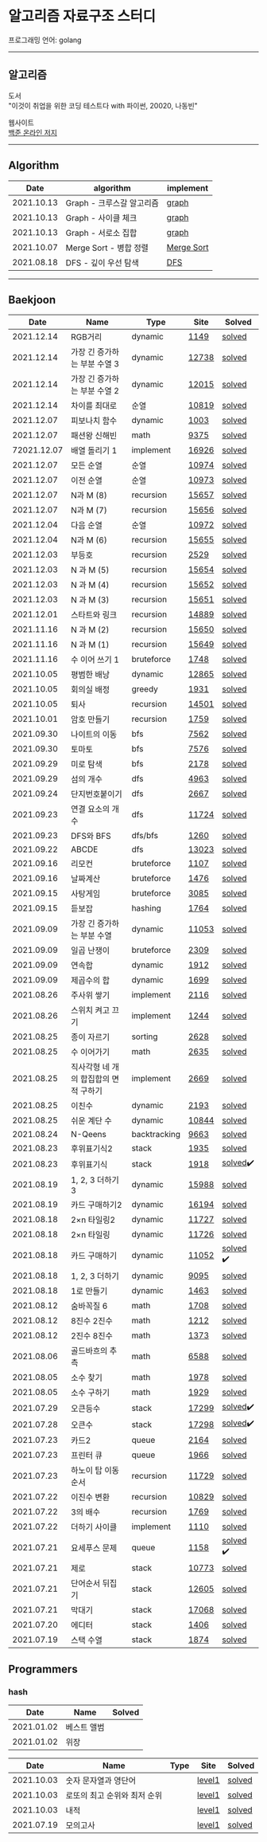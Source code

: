 # 알고리즘 자료구조 스터디

프로그래밍 언어: golang

---

## 알고리즘

도서  
"이것이 취업을 위한 코딩 테스트다 with 파이썬, 20020, 나동빈"

웹사이트  
[백준 온라인 저지](https://www.acmicpc.net/)

---

## Algorithm

| Date       | algorithm                 | implement                                                    |
| ---------- | ------------------------- | ------------------------------------------------------------ |
| 2021.10.13 | Graph - 크루스갈 알고리즘 | [graph](https://github.com/ruslanlvivsky/golang-algorithm/tree/main/AL/algorithm/graph) |
| 2021.10.13 | Graph - 사이클 체크       | [graph](https://github.com/ruslanlvivsky/golang-algorithm/tree/main/AL/algorithm/graph) |
| 2021.10.13 | Graph - 서로소 집합       | [graph](https://github.com/ruslanlvivsky/golang-algorithm/tree/main/AL/algorithm/graph) |
| 2021.10.07 | Merge Sort -  병합 정렬   | [Merge Sort](https://github.com/ruslanlvivsky/golang-algorithm/blob/main/AL/algorithm/mergesort/mergesort.go) |
| 2021.08.18 | DFS - 깊이 우선 탐색      | [DFS](https://github.com/jinsuSang/golang-algorithm/tree/main/AL/algorithm/dfs) |

---

## Baekjoon 

| Date | Name |Type| Site | Solved |
| ---- | ---- |---- |---- | ------ |
| 2021.12.14 | RGB거리 |dynamic| [1149](https://www.acmicpc.net/problem/1149) | [solved](https://github.com/jinsuSang/golang-algorithm/blob/main/AL/boj/tag/dynamic/1149/boj1149.go) |
| 2021.12.14 | 가장 긴 증가하는 부분 수열 3 |dynamic| [12738](https://www.acmicpc.net/problem/12738) | [solved](https://github.com/jinsuSang/golang-algorithm/blob/main/AL/boj/tag/dynamic/12738/boj12738.go) |
| 2021.12.14 | 가장 긴 증가하는 부분 수열 2 |dynamic| [12015](https://www.acmicpc.net/problem/12015) | [solved](https://github.com/jinsuSang/golang-algorithm/blob/main/AL/boj/tag/dynamic/12015/boj12015.go) |
| 2021.12.14 | 차이를 최대로 |순열| [10819](https://www.acmicpc.net/problem/10819) | [solved](https://github.com/ruslanlvivsky/golang-algorithm/blob/main/AL/boj/tag/permutation/10819/boj10819.go) |
| 2021.12.07 | 피보나치 함수 |dynamic| [1003](https://www.acmicpc.net/problem/1003) | [solved](https://github.com/jinsuSang/golang-algorithm/blob/main/AL/boj/tag/dynamic/1003/boj1003.go) |
| 2021.12.07 | 패션왕 신해빈 |math| [9375](https://www.acmicpc.net/problem/9375) | [solved](https://github.com/jinsuSang/golang-algorithm/blob/main/AL/boj/tag/math/9375/boj9375.go) |
| 72021.12.07 | 배열 돌리기 1 |implement| [16926](https://www.acmicpc.net/problem/16926) | [solved](https://github.com/jinsuSang/golang-algorithm/blob/main/AL/boj/tag/implement/16926/boj16926.go) |
| 2021.12.07 | 모든 순열 |순열| [10974](https://www.acmicpc.net/problem/10974) | [solved](https://github.com/ruslanlvivsky/golang-algorithm/blob/main/AL/boj/tag/permutation/10974/boj10974.go) |
| 2021.12.07 | 이전 순열 |순열| [10973](https://www.acmicpc.net/problem/10973) | [solved](https://github.com/ruslanlvivsky/golang-algorithm/blob/main/AL/boj/tag/permutation/10973/boj10973.go) |
| 2021.12.07 | N과 M (8) |recursion| [15657](https://www.acmicpc.net/problem/15657) | [solved](https://github.com/ruslanlvivsky/golang-algorithm/blob/main/AL/boj/tag/recursion/15657/boj15657.go) |
| 2021.12.07 | N과 M (7) |recursion| [15656](https://www.acmicpc.net/problem/15656) | [solved](https://github.com/ruslanlvivsky/golang-algorithm/blob/main/AL/boj/tag/recursion/15656/boj15656.go) |
| 2021.12.04 | 다음 순열 |순열| [10972](https://www.acmicpc.net/problem/10972) | [solved](https://github.com/ruslanlvivsky/golang-algorithm/blob/main/AL/boj/tag/permutation/10972/boj10972.go) |
| 2021.12.04 | N과 M (6) |recursion| [15655](https://www.acmicpc.net/problem/15655) | [solved](https://github.com/ruslanlvivsky/golang-algorithm/blob/main/AL/boj/tag/recursion/15655/boj15655.go) |
| 2021.12.03 | 부등호 |recursion| [2529](https://www.acmicpc.net/problem/2529) | [solved](https://github.com/ruslanlvivsky/golang-algorithm/blob/main/AL/boj/tag/recursion/2529/boj2529.go) |
| 2021.12.03 | N 과 M (5) |recursion| [15654](https://www.acmicpc.net/problem/15654) | [solved](https://github.com/ruslanlvivsky/golang-algorithm/blob/main/AL/boj/tag/recursion/15654/boj15654.go) |
| 2021.12.03 | N 과 M (4) |recursion| [15652](https://www.acmicpc.net/problem/15652) | [solved](https://github.com/ruslanlvivsky/golang-algorithm/blob/main/AL/boj/tag/recursion/15652/boj15652.go) |
| 2021.12.03 | N 과 M (3) |recursion| [15651](https://www.acmicpc.net/problem/15651) | [solved](https://github.com/ruslanlvivsky/golang-algorithm/blob/main/AL/boj/tag/recursion/15651/boj15651.go) |
| 2021.12.01 | 스타트와 링크 |recursion| [14889](https://www.acmicpc.net/problem/14889) | [solved](https://github.com/sangjinsu/golang-algorithm/blob/main/AL/boj/tag/recursion/14889/boj14889.go) |
| 2021.11.16 | N 과 M (2) |recursion| [15650](https://www.acmicpc.net/problem/15650) | [solved](https://github.com/ruslanlvivsky/golang-algorithm/blob/main/AL/boj/tag/recursion/15650/boj15650.go) |
| 2021.11.16 | N 과 M (1) |recursion| [15649](https://www.acmicpc.net/problem/15649) | [solved](https://github.com/ruslanlvivsky/golang-algorithm/blob/main/AL/boj/tag/recursion/15649/boj15649.go) |
| 2021.11.16 | 수 이어 쓰기 1 |bruteforce| [1748](https://www.acmicpc.net/problem/1748) | [solved](https://github.com/jinsuSang/golang-algorithm/blob/main/AL/boj/tag/bruteforce/1748/boj1748.go) |
| 2021.10.05 | 평범한 배낭 |dynamic| [12865](https://www.acmicpc.net/problem/12865) | [solved](https://github.com/ruslanlvivsky/golang-algorithm/blob/main/AL/boj/tag/dynamic/12865/boj12865.go) |
| 2021.10.05 | 회의실 배정 |greedy| [1931](https://www.acmicpc.net/problem/1931) | [solved](https://github.com/ruslanlvivsky/golang-algorithm/blob/main/AL/boj/tag/greedy/1931/boj1931.go) |
| 2021.10.05 | 퇴사 |recursion| [14501](https://www.acmicpc.net/problem/14501) | [solved](https://github.com/ruslanlvivsky/golang-algorithm/blob/main/AL/boj/tag/recursion/14501/boj14501.go) |
| 2021.10.01 | 암호 만들기 |recursion| [1759](https://www.acmicpc.net/problem/1759) | [solved]() |
| 2021.09.30 | 나이트의 이동 |bfs| [7562](https://www.acmicpc.net/problem/7562) | [solved](https://github.com/jinsuSang/golang-algorithm/blob/main/AL/boj/tag/graph/7562/boj7562.go) |
| 2021.09.30 | 토마토 |bfs| [7576](https://www.acmicpc.net/problem/7576) | [solved](https://github.com/jinsuSang/golang-algorithm/blob/main/AL/boj/tag/graph/7576/boj7576.go) |
| 2021.09.29 | 미로 탐색 |bfs| [2178](https://www.acmicpc.net/problem/2178) | [solved](https://github.com/jinsuSang/golang-algorithm/blob/main/AL/boj/tag/graph/2178/boj2178.go) |
| 2021.09.29 | 섬의 개수 |dfs| [4963](https://www.acmicpc.net/problem/4963) | [solved](https://github.com/jinsuSang/golang-algorithm/blob/main/AL/boj/tag/graph/4963/boj4963.go) |
| 2021.09.24 | 단지번호붙이기 |dfs| [2667](https://www.acmicpc.net/problem/2667) | [solved](https://github.com/jinsuSang/golang-algorithm/blob/main/AL/boj/tag/graph/2667/boj2667.go) |
| 2021.09.23 | 연결 요소의 개수 |dfs| [11724](https://www.acmicpc.net/problem/11724) | [solved](https://github.com/jinsuSang/golang-algorithm/blob/main/AL/boj/tag/graph/11724/boj11724.go) |
| 2021.09.23 | DFS와 BFS |dfs/bfs| [1260](https://www.acmicpc.net/problem/1260) | [solved](https://github.com/jinsuSang/golang-algorithm/blob/main/AL/boj/tag/graph/1260/boj1260.go) |
| 2021.09.22 | ABCDE |dfs| [13023](https://www.acmicpc.net/problem/13023) | [solved](https://github.com/jinsuSang/golang-algorithm/tree/main/AL/boj/tag/graph/13023) |
| 2021.09.16 | 리모컨 |bruteforce| [1107](https://www.acmicpc.net/problem/1107) | [solved](https://github.com/jinsuSang/golang-algorithm/blob/main/AL/boj/tag/bruteforce/1107/boj1107.go) |
| 2021.09.16 | 날짜계산 |bruteforce| [1476](https://www.acmicpc.net/problem/1476) | [solved](https://github.com/jinsuSang/golang-algorithm/blob/main/AL/boj/tag/bruteforce/1467/boj1467.go) |
| 2021.09.15 | 사탕게임 |bruteforce| [3085](https://www.acmicpc.net/problem/3085) | [solved](https://github.com/jinsuSang/golang-algorithm/blob/main/AL/boj/tag/bruteforce/3085/boj3085.go) |
| 2021.09.15 | 듣보잡 |hashing| [1764](https://www.acmicpc.net/problem/1764) | [solved](https://github.com/jinsuSang/golang-algorithm/blob/main/AL/boj/tag/sorting/1764/boj1764.go) |
| 2021.09.09 | 가장 긴 증가하는 부분 수열 |dynamic| [11053](https://www.acmicpc.net/problem/11053) | [solved](https://github.com/jinsuSang/golang-algorithm/blob/main/AL/boj/tag/dynamic/11053/boj11053.go) |
| 2021.09.09 | 일곱 난쟁이 |bruteforce| [2309](https://www.acmicpc.net/problem/2309)   | [solved](https://github.com/jinsuSang/golang-algorithm/blob/main/AL/boj/tag/bruteforce/2309/boj2309.go) |
| 2021.09.09 | 연속합 |dynamic| [1912](https://www.acmicpc.net/problem/1912) | [solved](https://github.com/jinsuSang/golang-algorithm/blob/main/AL/boj/tag/dynamic/1912/boj1912.go) |
| 2021.09.09 | 제곱수의 합 |dynamic| [1699](https://www.acmicpc.net/problem/1699) | [solved](https://github.com/jinsuSang/golang-algorithm/blob/main/AL/boj/tag/dynamic/1699/boj1699.go) |
| 2021.08.26 | 주사위 쌓기 |implement| [2116](https://www.acmicpc.net/problem/2116)   | [solved](https://github.com/jinsuSang/golang-algorithm/blob/main/AL/boj/tag/implement/2116/boj2116.go) |
| 2021.08.26 | 스위치 켜고 끄기 |implement| [1244](https://www.acmicpc.net/problem/1244)   | [solved](https://github.com/jinsuSang/golang-algorithm/blob/main/AL/boj/tag/implement/1244/boj1244.go) |
| 2021.08.25 | 종이 자르기 |sorting| [2628](https://www.acmicpc.net/problem/2628) | [solved](https://github.com/jinsuSang/golang-algorithm/blob/main/AL/boj/tag/sorting/2628/boj2628.go) |
| 2021.08.25 | 수 이어가기 |math| [2635](https://www.acmicpc.net/problem/2635) | [solved](https://github.com/jinsuSang/golang-algorithm/blob/main/AL/boj/tag/math/2635/boj2635.go) |
| 2021.08.25 | 직사각형 네 개의 합집합의 면적 구하기 |implement| [2669](https://www.acmicpc.net/problem/2669) | [solved](https://github.com/jinsuSang/golang-algorithm/blob/main/AL/boj/tag/implement/2669/boj2669.go) |
| 2021.08.25 | 이친수 |dynamic| [2193](https://www.acmicpc.net/problem/2193) | [solved](https://github.com/jinsuSang/golang-algorithm/blob/main/AL/boj/tag/dynamic/2193/boj2193.go) |
| 2021.08.25 | 쉬운 계단 수 |dynamic| [10844](https://www.acmicpc.net/problem/10844) | [solved](https://github.com/jinsuSang/golang-algorithm/blob/main/AL/boj/tag/dynamic/10844/boj10844.go) |
| 2021.08.24 | N-Qeens |backtracking| [9663](https://www.acmicpc.net/problem/9663) | [solved](https://github.com/jinsuSang/golang-algorithm/blob/main/AL/boj/tag/backtracking/9663/boj9663.go) |
| 2021.08.23 | 후위표기식2 |stack| [1935](https://www.acmicpc.net/problem/1935) | [solved](https://github.com/jinsuSang/golang-algorithm/blob/main/AL/boj/tag/stack/1935/boj1935.go) |
| 2021.08.23 | 후위표기식         |stack| [1918](https://www.acmicpc.net/problem/1918) | [solved](https://github.com/jinsuSang/golang-algorithm/blob/main/AL/boj/tag/stack/1918/boj1918.go):heavy_check_mark: |
| 2021.08.19 | 1, 2, 3 더하기 3 |dynamic| [15988](https://www.acmicpc.net/problem/15988) | [solved](https://github.com/jinsuSang/golang-algorithm/blob/main/AL/boj/tag/dynamic/15988/boj15988.go) |
| 2021.08.19 | 카드 구매하기2 |dynamic| [16194](https://www.acmicpc.net/problem/16194) | [solved](https://github.com/jinsuSang/golang-algorithm/blob/main/AL/boj/tag/dynamic/16194/boj16194.go) |
| 2021.08.18 | 2×n 타일링2 | dynamic | [11727](https://www.acmicpc.net/problem/11726) | [solved](https://github.com/jinsuSang/golang-algorithm/blob/main/AL/boj/tag/dynamic/11727/boj11727.go) |
| 2021.08.18 | 2×n 타일링 | dynamic | [11726](https://www.acmicpc.net/problem/11726) | [solved](https://github.com/jinsuSang/golang-algorithm/blob/main/AL/boj/tag/dynamic/11726/boj11726.go) |
| 2021.08.18 | 카드 구매하기 | dynamic | [11052](https://www.acmicpc.net/problem/11052) | [solved](https://github.com/jinsuSang/python-algorithm/blob/main/boj/dynamic/boj_11052.py) :heavy_check_mark: |
| 2021.08.18 | 1, 2, 3 더하기 | dynamic | [9095](https://www.acmicpc.net/problem/9095) | [solved](https://github.com/jinsuSang/python-algorithm/blob/main/boj/dynamic/boj_9095.py) |
| 2021.08.18 | 1로 만들기 | dynamic | [1463](https://www.acmicpc.net/problem/1463) | [solved](https://github.com/jinsuSang/golang-algorithm/blob/main/AL/boj/tag/dynamic/1463/boj1463.go) |
| 2021.08.12 | 숨바꼭질 6 |math| [1708](https://www.acmicpc.net/problem/1708) | [solved](https://github.com/jinsuSang/golang-algorithm/blob/main/AL/boj/tag/%20math/6588/boj1708.go) |
| 2021.08.12 | 8진수 2진수 |math| [1212](https://www.acmicpc.net/problem/1212) | [solved](https://github.com/jinsuSang/golang-algorithm/blob/main/AL/boj/tag/%20math/6588/boj1212.go) |
| 2021.08.12 | 2진수 8진수 |math| [1373](https://www.acmicpc.net/problem/1373) | [solved](https://github.com/jinsuSang/golang-algorithm/blob/main/AL/boj/tag/%20math/6588/boj1373.go) |
| 2021.08.06 | 골드바흐의 추측 |math| [6588](https://www.acmicpc.net/problem/6588) | [solved](https://github.com/jinsuSang/golang-algorithm/blob/main/AL/boj/tag/%20math/6588/boj6588.go) |
| 2021.08.05 | 소수 찾기 |math| [1978](https://www.acmicpc.net/problem/1978) | [solved](https://github.com/jinsuSang/golang-algorithm/blob/main/AL/boj/tag/%20math/1978/boj1978.go) |
| 2021.08.05 | 소수 구하기 |math| [1929](https://www.acmicpc.net/problem/1929) | [solved](https://github.com/jinsuSang/golang-algorithm/blob/main/AL/boj/tag/%20math/1929/boj1929.go) |
| 2021.07.29 | 오큰등수 |stack| [17299](https://www.acmicpc.net/problem/17299) | [solved](https://github.com/jinsuSang/golang-algorithm/blob/main/AL/boj/tag/stack/17299/boj17299.go):heavy_check_mark: |
| 2021.07.28 | 오큰수 |stack| [17298](https://www.acmicpc.net/problem/17298) | [solved](https://github.com/jinsuSang/python-algorithm/blob/main/boj/stack/boj_17298.py)✔️ |
| 2021.07.23 | 카드2 |queue| [2164](https://www.acmicpc.net/problem/2164) | [solved](https://github.com/jinsuSang/golang-algorithm/tree/main/AL/boj/tag/queue/2164) |
| 2021.07.23 | 프린터 큐 |queue| [1966](https://www.acmicpc.net/problem/1966) | [solved](https://github.com/jinsuSang/golang-algorithm/blob/main/AL/boj/tag/queue/1966/boj1966.go) |
| 2021.07.23 | 하노이 탑 이동순서 |recursion| [11729](https://www.acmicpc.net/problem/11729) | [solved](https://github.com/jinsuSang/golang-algorithm/blob/main/AL/boj/tag/recursion/11729/boj11729.go) |
|   2021.07.22 |  이진수 변환  | recursion |  [10829](https://www.acmicpc.net/problem/10829)    |     [solved](https://github.com/jinsuSang/golang-algorithm/blob/main/AL/boj/tag/recursion/10829/boj10829.go)  |
|   2021.07.22 |  3의 배수  | recursion |  [1769](https://www.acmicpc.net/problem/1769)    |     [solved](https://github.com/jinsuSang/golang-algorithm/blob/main/AL/boj/tag/recursion/1769/boj1769.go)  |
|   2021.07.22 |  더하기 사이클  | implement |  [1110](https://www.acmicpc.net/problem/1110)    |     [solved](https://github.com/jinsuSang/golang-algorithm/blob/main/AL/boj/tag/implement/1110/boj1110.go)  |
|   2021.07.21 |  요세푸스 문제   | queue |  [1158](https://www.acmicpc.net/problem/1158)    |     [solved](https://github.com/jinsuSang/golang-algorithm/blob/main/AL/boj/tag/queue/boj1158.go) :heavy_check_mark:   |
|   2021.07.21 |  제로   | stack |  [10773](https://www.acmicpc.net/problem/10773)    |     [solved](https://github.com/jinsuSang/golang-algorithm/blob/main/AL/boj/tag/stack/10773/boj10773.go)   |
|   2021.07.21 |  단어순서 뒤집기   | stack |  [12605](https://www.acmicpc.net/problem/12605)    |     [solved](https://github.com/jinsuSang/golang-algorithm/blob/main/AL/boj/tag/stack/12605/boj12605.go)   |
|   2021.07.21 |  막대기 | stack |  [17068](https://www.acmicpc.net/problem/17608)    |     [solved](https://github.com/jinsuSang/golang-algorithm/blob/main/AL/boj/tag/stack/17608/boj17608.go)   |
|   2021.07.20 |  에디터   | stack |  [1406](https://www.acmicpc.net/problem/1874)    |     [solved](https://github.com/jinsuSang/golang-algorithm/blob/main/AL/boj/tag/stack/1874/boj1406.go)   |
|   2021.07.19 |    스택 수열 | stack  |  [1874](https://www.acmicpc.net/problem/1874)    |     [solved](https://github.com/jinsuSang/golang-algorithm/blob/main/AL/boj/tag/stack/1874/boj1874.go)   |

## Programmers

### hash

| Date       | Name        | Solved |
| ---------- | ----------- | ------ |
| 2021.01.02 | 베스트 앨범 |        |
| 2021.01.02 | 위장        |        |



| Date | Name |Type| Site | Solved |
| ---- | ---- | ----|---- | ------ |
| 2021.10.03 | 숫자 문자열과 영단어 || [level1](https://programmers.co.kr/learn/courses/30/lessons/81301) | [solved](https://github.com/jinsuSang/golang-algorithm/blob/main/AL/programmers/level1/%EC%88%AB%EC%9E%90%EB%AC%B8%EC%9E%90%EC%97%B4%EA%B3%BC%EC%98%81%EB%8B%A8%EC%96%B4.go) |
| 2021.10.03 | 로또의 최고 순위와 최저 순위 || [level1](https://programmers.co.kr/learn/courses/30/lessons/77484) | [solved](https://github.com/jinsuSang/golang-algorithm/blob/main/AL/programmers/level1/%EB%A1%9C%EB%98%90%EC%9D%98%EC%B5%9C%EA%B3%A0%EC%88%9C%EC%9C%84%EC%99%80%EC%B5%9C%EC%A0%80%EC%88%9C%EC%9C%84.go) |
| 2021.10.03 | 내적 || [level1](https://programmers.co.kr/learn/courses/30/lessons/70128) | [solved](https://github.com/jinsuSang/golang-algorithm/blob/main/AL/programmers/level1/%EB%82%B4%EC%A0%81.go) |
|   2021.07.19   |  모의고사    | | [level1](https://programmers.co.kr/learn/courses/30/lessons/42840)    |     [solved](https://github.com/jinsuSang/golang-algorithm/blob/main/AL/programmers/level1/%EB%AA%A8%EC%9D%98%EA%B3%A0%EC%82%AC.go)   |
